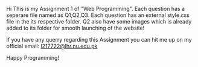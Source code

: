 Hi This is my Assignment 1 of "Web Programming".
Each question has a seperare file named as Q1,Q2,Q3. 
Each question has an external style.css file in the its respective folder.
Q2 also have some images which is already added to its folder for smooth launching of the website!

If you have any querry regarding this Assignment you can hit me up on my official email: l217722@lhr.nu.edu.pk

Happy Programming!
